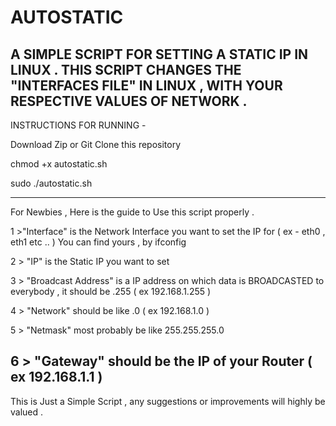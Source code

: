 # AUTOSTATIC

A SIMPLE SCRIPT FOR SETTING A STATIC IP IN LINUX . 
THIS SCRIPT CHANGES THE "INTERFACES FILE" IN LINUX , WITH YOUR RESPECTIVE VALUES OF NETWORK . 
 -----------------------------------------------------------------------------------------------------------------------------------------------------------------------------------------------------------
INSTRUCTIONS FOR RUNNING - 

Download Zip or Git Clone this repository 

chmod +x autostatic.sh 

sudo ./autostatic.sh 

--------------------------------------------------------------------------------------------------------------------------------------------------------------------------------------------------------------

For Newbies , Here is the guide to Use this script properly . 

1 >"Interface" is the Network Interface you want to set the IP for ( ex - eth0 , eth1 etc .. ) You can find yours , by ifconfig 

2 > "IP" is the Static IP you want to set

3 > "Broadcast Address"  is a IP address on which data is BROADCASTED to everybody , it should be <First Three octets of IP>.255 ( ex 192.168.1.255 )
  
4 > "Network" should be like <First Three Octets Of IP>.0 ( ex 192.168.1.0 )
  
5 > "Netmask" most probably be like 255.255.255.0 

6 > "Gateway" should be the IP of your Router ( ex 192.168.1.1 )
---------------------------------------------------------------------------------------------------------------------------------------------------------------------------------------------------------------- 
  
  This is Just a Simple Script , any suggestions or improvements will highly be valued . 
